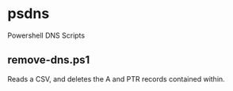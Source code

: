 # psdns

Powershell DNS Scripts

## remove-dns.ps1
Reads a CSV, and deletes the A and PTR records contained within.
